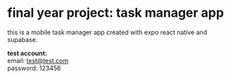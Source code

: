 # final year project: task manager app
this is a mobile task manager app created with expo react native and supabase.

**test account:**
<br>
email: test@test.com
<br>
password: 123456
